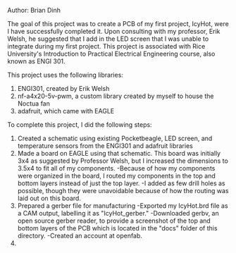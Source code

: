 Author: Brian Dinh

The goal of this project was to create a PCB of my first project, IcyHot, were I have successfully completed it. Upon consulting with my professor, Erik Welsh, he suggested
that I add in the LED screen that I was unable to integrate during my first project. This project is associated with Rice University's Introduction to Practical Electrical
Engineering course, also known as ENGI 301.

This project uses the following libraries:
1. ENGI301, created by Erik Welsh
2. nf-a4x20-5v-pwm, a custom library created by myself to house the Noctua fan
3. adafruit, which came with EAGLE

To complete this project, I did the following steps:
1. Created a schematic using existing Pocketbeagle, LED screen, and temperature sensors from the ENGI301 and adafruit libraries
2. Made a board on EAGLE using that schematic. This board was initially 3x4 as suggested by Professor Welsh, but I increased the dimensions to 3.5x4 to fit all of my components.
  -Because of how my components were organized in the board, I routed my components in the top and bottom layers instead of just the top layer.
  -I added as few drill holes as possible, though they were unavoidable because of how the routing was laid out on this board.
3. Prepared a gerber file for manufacturing
  -Exported my IcyHot.brd file as a CAM output, labelling it as "IcyHot_gerber."
  -Downloaded gerbv, an open source gerber reader, to provide a screenshot of the top and bottom layers of the PCB which is located in the "docs" folder of this directory.
  -Created an account at openfab.
4.
